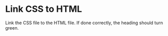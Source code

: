 # Link CSS to HTML

Link the CSS file to the HTML file. If done correctly, the heading should turn green.
